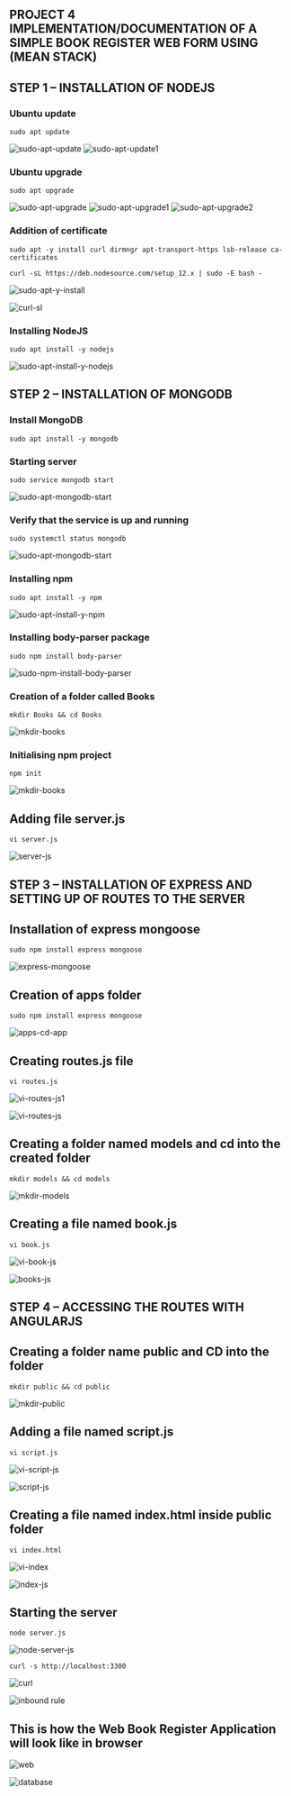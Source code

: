 ##  **PROJECT 4 IMPLEMENTATION/DOCUMENTATION OF A SIMPLE BOOK REGISTER WEB FORM USING (MEAN STACK)**

## STEP 1 – INSTALLATION OF NODEJS


### Ubuntu update

`sudo apt update`

![sudo-apt-update](./images/sudo-apt-update.PNG)
![sudo-apt-update1](./images/sudo-apt-update1.PNG)

### Ubuntu upgrade

`sudo apt upgrade`

![sudo-apt-upgrade](./images/sudo-apt-upgrade.PNG)
![sudo-apt-upgrade1](./images/sudo-apt-upgrade1.PNG)
![sudo-apt-upgrade2](./images/sudo-apt-upgrade2.PNG)

### Addition of certificate

`sudo apt -y install curl dirmngr apt-transport-https lsb-release ca-certificates`

`curl -sL https://deb.nodesource.com/setup_12.x | sudo -E bash -`

![sudo-apt-y-install](./images/sudo-apt-y-install.PNG)

![curl-sl](./images/curl-sl.PNG)


### Installing NodeJS

`sudo apt install -y nodejs`

![sudo-apt-install-y-nodejs](./images/sudo-apt-install-y-nodejs.PNG)

## STEP 2 – INSTALLATION OF MONGODB

### Install MongoDB

`sudo apt install -y mongodb`

### Starting server

`sudo service mongodb start`

![sudo-apt-mongodb-start](./images/sudo-apt-mongodb-start.PNG)

### Verify that the service is up and running

`sudo systemctl status mongodb`

![sudo-apt-mongodb-start](./images/sudo-apt-mongodb-start.PNG)


### Installing npm

`sudo apt install -y npm`

![sudo-apt-install-y-npm](./images/sudo-apt-install-y-npm.PNG)

### Installing body-parser package

`sudo npm install body-parser`

![sudo-npm-install-body-parser](./images/sudo-npm-install-body-parser.PNG)

### Creation of a folder called Books

`mkdir Books && cd Books`

![mkdir-books](./images/mkdir-books.PNG)

### Initialising npm project

`npm init`

![mkdir-books](./images/mkdir-books.PNG)

## Adding file server.js

`vi server.js`

![server-js](./images/server-js.PNG)

## STEP 3 – INSTALLATION OF EXPRESS AND SETTING UP OF ROUTES TO THE SERVER

## Installation of express mongoose

`sudo npm install express mongoose`

![express-mongoose](./images/express-mongoose.PNG)

## Creation of apps folder

`sudo npm install express mongoose`

![apps-cd-app](./images/apps-cd-app.PNG)

## Creating routes.js file

`vi routes.js`

![vi-routes-js1](./images/vi-routes-js1.PNG)

![vi-routes-js](./images/vi-routes-js.PNG)

## Creating a folder named models and cd into the created folder

`mkdir models && cd models`

![mkdir-models](./images/mkdir-models.PNG)

## Creating a file named book.js

`vi book.js`

![vi-book-js](./images/vi-book-js.PNG)

![books-js](./images/books-js.PNG)

## STEP 4 – ACCESSING THE ROUTES WITH ANGULARJS

## Creating a folder name public and CD into the folder

`mkdir public && cd public`

![mkdir-public](./images/mkdir-public.PNG)


## Adding a file named script.js

`vi script.js`

![vi-script-js](./images/vi-script-js.PNG)

![script-js](./images/script-js.PNG)

## Creating a file named index.html inside public folder

`vi index.html`

![vi-index](./images/vi-index.PNG)

![index-js](./images/index-js.PNG)

## Starting the server

`node server.js`

![node-server-js](./images/node-server-js.PNG)

`curl -s http://localhost:3300`

![curl](./images/curl.PNG)

![inbound rule](./images/sec-grp.PNG)

## This is how the Web Book Register Application will look like in browser

![web](./images/web-log.PNG)

![database](./images/database.PNG)







